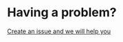 # Having a problem?
[Create an issue and we will help you](https://github.com/Wox-launcher/Wox/issues/new)